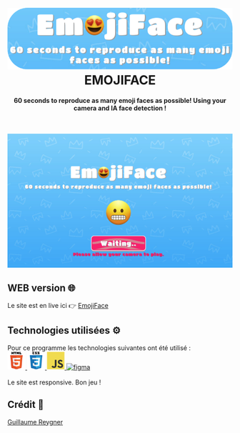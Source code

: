 
<h1 align="center">
  <br>
  <a href="https://guillaume-rygn.github.io/EmojiFace/"><img src="images/banner.png" alt="EmojiFace" width="800"></a>
  <br>
EMOJIFACE<br>
</h1>
<h4 align="center">60 seconds to reproduce as many emoji faces as possible! Using your camera and IA face detection !</h4>
<br>

![EmojiFace](images/main.png)

## WEB version 🌐

Le site est en live ici 👉 [EmojiFace](https://guillaume-rygn.github.io/EmojiFace/)

## Technologies utilisées ⚙️

<p align="left">Pour ce programme les technologies suivantes ont été utilisé : <br>
<a href="https://www.w3.org/html/" target="_blank" rel="noreferrer"> <img src="https://raw.githubusercontent.com/devicons/devicon/master/icons/html5/html5-original-wordmark.svg" alt="html5" width="40" height="40"/> </a>
<a href="https://www.w3schools.com/css/" target="_blank" rel="noreferrer"> <img src="https://raw.githubusercontent.com/devicons/devicon/master/icons/css3/css3-original-wordmark.svg" alt="css3" width="40" height="40"/> </a>
<a href="https://developer.mozilla.org/en-US/docs/Web/JavaScript" target="_blank" rel="noreferrer"> <img src="https://raw.githubusercontent.com/devicons/devicon/master/icons/javascript/javascript-original.svg" alt="javascript" width="40" height="40"/> </a>
<a href="https://www.figma.com/" target="_blank" rel="noreferrer"> <img src="https://www.vectorlogo.zone/logos/figma/figma-icon.svg" alt="figma" width="40" height="40"/> </a>
<br>
<br>
Le site est responsive. Bon jeu !</p>

## Crédit 🔗
[Guillaume Reygner](https://github.com/guillaume-rygn)
